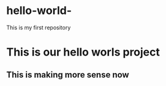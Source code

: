 # hello-world-
This is my first repository 
<html>
  <head></head>
  <body>
    <h1>This is our hello worls project</h1>
    <h2>This is making more sense now</h2>
  </body>
  
</html>
